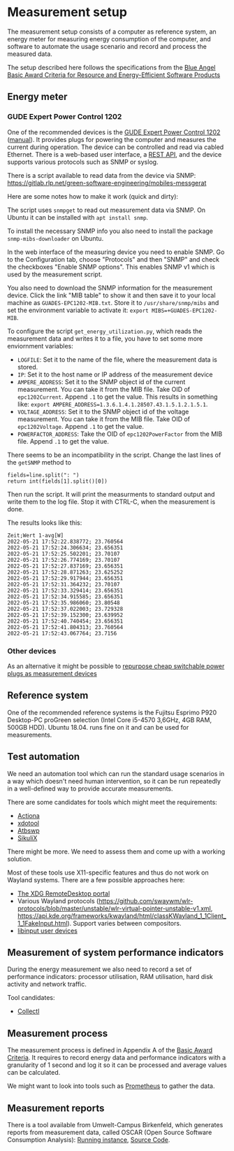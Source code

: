 # Measurement setup

The measurement setup consists of a computer as reference system, an energy meter for measuring energy consumption of the computer, and software to automate the usage scenario and record and process the measured data.

The setup described here follows the specifications from the [Blue Angel Basic Award Criteria for Resource and Energy-Efficient Software Products](https://produktinfo.blauer-engel.de/uploads/criteriafile/en/DE-UZ%20215-202001-en-Criteria-2020-02-13.pdf)

## Energy meter

### GUDE Expert Power Control 1202

One of the recommended devices is the [GUDE Expert Power Control 1202](https://www.gude.info/en/power-distribution/switched-metered-pdu/expert-power-control-1202-series.html) ([manual](https://gude-systems.com/app/uploads/2022/05/manual-epc1202-series.pdf)). It provides plugs for powering the computer and measures the current during operation. The device can be controlled and read via cabled Ethernet. There is a web-based user interface, a [REST API](http://wiki.gude.info/EPC_HTTP_Interface), and the device supports various protocols such as SNMP or syslog.

There is a script available to read data from the device via SNMP: https://gitlab.rlp.net/green-software-engineering/mobiles-messgerat

Here are some notes how to make it work (quick and dirty):

The script uses `snmpget` to read out measurement data via SNMP. On Ubuntu it can be installed with `apt install snmp`.

To install the necessary SNMP info you also need to install the package `snmp-mibs-downloader` on Ubuntu.

In the web interface of the measuring device you need to enable SNMP. Go to the Configuration tab, choose "Protocols" and then "SNMP" and check the checkboxes "Enable SNMP options". This enables SNMP v1 which is used by the measurement script.

You also need to download the SNMP information for the measurement device. Click the link "MIB table" to show it and then save it to your local machine as `GUADES-EPC1202-MIB.txt`. Store it to `/usr/share/snmp/mibs` and set the environment variable to activate it: `export MIBS=+GUADES-EPC1202-MIB`.

To configure the script `get_energy_utilization.py`, which reads the measurement data and writes it to a file, you have to set some more enviornment variables:

* `LOGFILE`: Set it to the name of the file, where the measurement data is stored.
* `IP`: Set it to the host name or IP address of the measurement device
* `AMPERE_ADDRESS`: Set it to the SNMP object id of the current measurement. You can take it from the MIB file. Take OID of `epc1202Current`. Append `.1` to get the value. This results in something like: `export AMPERE_ADDRESS=1.3.6.1.4.1.28507.43.1.5.1.2.1.5.1`.
* `VOLTAGE_ADDRESS`: Set it to the SNMP object id of the voltage measurement. You can take it from the MIB file. Take OID of `epc1202Voltage`. Append `.1` to get the value.
* `POWERFACTOR_ADDRESS`: Take the OID of `epc1202PowerFactor` from the MIB file. Append `.1` to get the value.

There seems to be an incompatibility in the script. Change the last lines of the `getSNMP` method to

    fields=line.split(": ")
    return int(fields[1].split()[0])

Then run the script. It will print the measurments to standard output and write them to the log file. Stop it with CTRL-C, when the measurement is done.

The results looks like this:
```
Zeit;Wert 1-avg[W]
2022-05-21 17:52:22.838772; 23.760564
2022-05-21 17:52:24.306634; 23.656351
2022-05-21 17:52:25.502201; 23.70107
2022-05-21 17:52:26.774169; 23.70107
2022-05-21 17:52:27.837169; 23.656351
2022-05-21 17:52:28.871263; 23.625252
2022-05-21 17:52:29.917944; 23.656351
2022-05-21 17:52:31.364232; 23.70107
2022-05-21 17:52:33.329414; 23.656351
2022-05-21 17:52:34.915585; 23.656351
2022-05-21 17:52:35.986060; 23.80548
2022-05-21 17:52:37.022003; 23.729328
2022-05-21 17:52:39.152300; 23.639952
2022-05-21 17:52:40.740454; 23.656351
2022-05-21 17:52:41.804313; 23.760564
2022-05-21 17:52:43.067764; 23.7156
```

### Other devices

As an alternative it might be possible to [repurpose cheap switchable power plugs as measurement devices](https://volkerkrause.eu/2020/10/17/kde-cheap-power-measurement-tools.html)

## Reference system

One of the recommended reference systems is the Fujitsu Esprimo P920 Desktop-PC proGreen selection (Intel Core i5-4570 3,6GHz, 4GB RAM, 500GB HDD). Ubuntu 18.04. runs fine on it and can be used for measurements.

## Test automation

We need an automation tool which can run the standard usage scenarios in a way which doesn't need human intervention, so it can be run repeatedly in a well-defined way to provide accurate measurements.

There are some candidates for tools which might meet the requirements:

* [Actiona](https://github.com/Jmgr/actiona)
* [xdotool](https://github.com/jordansissel/xdotool)
* [Atbswp](https://github.com/RMPR/atbswp)
* [SikuliX](https://github.com/RaiMan/SikuliX1)

There might be more. We need to assess them and come up with a working solution.

Most of these tools use X11-specific features and thus do not work on Wayland systems. There are a few possible approaches here:
* [The XDG RemoteDesktop portal](https://docs.flatpak.org/en/latest/portal-api-reference.html#gdbus-org.freedesktop.portal.RemoteDesktop)
* Various Wayland protocols (https://github.com/swaywm/wlr-protocols/blob/master/unstable/wlr-virtual-pointer-unstable-v1.xml, https://api.kde.org/frameworks/kwayland/html/classKWayland_1_1Client_1_1FakeInput.html). Support varies between compositors.
* [libinput user devices](https://lwn.net/Articles/801767/)

## Measurement of system performance indicators

During the energy measurement we also need to record a set of performance indicators: processor utilisation, RAM utilisation, hard disk activity and network traffic.

Tool candidates:

* [Collectl](http://collectl.sourceforge.net/)

## Measurement process

The measurement process is defined in Appendix A of the [Basic Award Criteria](https://produktinfo.blauer-engel.de/uploads/criteriafile/en/DE-UZ%20215-202001-en-Criteria-2020-02-13.pdf). It requires to record energy data and performance indicators with a granularity of 1 second and log it so it can be processed and average values can be calculated.

We might want to look into tools such as [Prometheus](https://prometheus.io/) to gather the data.

## Measurement reports

There is a tool available from Umwelt-Campus Birkenfeld, which generates reports from measurement data, called OSCAR (Open
Source Software Consumption Analysis): [Running instance](https://oscar.umwelt-campus.de/), [Source Code](https://gitlab.umwelt-campus.de/y.becker/oscar-public).
